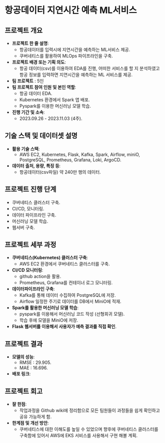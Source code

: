 # 항공데이터 지연시간 예측 ML서비스

## 프로젝트 개요
- **프로젝트 한 줄 설명**:
    - 항공데이터를 입력시에 지연시간을 예측하는 ML서비스 제공.
    - 쿠버네티스를 활용하여 MLOps 파이프라인을 구축.
- **프로젝트 배경 또는 기획 의도**:
    - 항공 데이터(csv)를 이용하여 EDA를 진행, 어떠한 서비스를 할 지 분석하였고 항공 정보를 입력하면 지연시간을 예측하는 ML 서비스를 제공.
- **팀 프로젝트** : 5인
- **팀 프로젝트 참여 인원 및 본인 역할**:
    - 항공 데이터 EDA.
    - Kubernetes 환경에서 Spark 앱 배포.
    - Pyspark를 이용한 머신러닝 모델 학습.
- **진행 기간 및 소속**:
    - 2023.09.26 - 2023.11.03 (4주).

## 기술 스택 및 데이터셋 설명
- **활용 기술 스택**:
    - AWS EC2, Kubernetes, Flask, Kafka, Spark, Airflow, miniO, PostgreSQL, Prometheus, Grafana, Loki, ArgoCD.
- **데이터 출처, 용량, 특징 등**:
    - 항공데이터(csv파일) 약 240만 행의 데이터.

## 프로젝트 진행 단계
- 쿠버네티스 클러스터 구축.
- CI/CD, 모니터링.
- 데이터 파이프라인 구축.
- 머신러닝 모델 학습.
- 웹서버 구축.

## 프로젝트 세부 과정
- **쿠버네티스(Kubernetes) 클러스터 구축**:
    - AWS EC2 환경에서 쿠버네티스 클러스터를 구축.
- **CI/CD 모니터링**:
    - github action을 활용.
    - Prometheus, Grafana를 컨테이너 로그 모니터링.
- **데이터파이프라인 구축**:
    - Kafka를 통해 데이터 수집하여 PostgreSQL에 저장.
    - Airflow 일정한 주기로 데이터를 DB에서 MiniO에 적재.
- **Spark를 활용한 머신러닝 모델 학습**:
    - pyspark를 이용해서 머신러닝 코드 작성 (선형회귀 모델).
    - 학습 후에 모델을 MiniO에 저장.
- **Flask 웹서버를 이용해서 사용자가 예측 결과를 직접 확인**.

## 프로젝트 결과
- **모델의 성능**:
    - RMSE : 29.905.
    - MAE : 16.696.
- **배포 링크**:

## 프로젝트 회고
- **잘 한점**:
    - 작업과정을 Github wiki에 정리함으로 모든 팀원들이 과정들을 쉽게 확인하고 공유 가능하게 함.
- **한계점 및 개선 방안**:
    - 쿠버네티스에 대한 이해도를 높일 수 있었으며 향후에 쿠버네티스 클러스터를 구축함에 있어서 AWS에 EKS 서비스를 사용해서 구현 해볼 계획.

